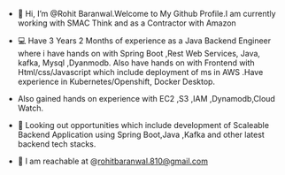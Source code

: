 - 👋 Hi, I’m @Rohit Baranwal.Welcome to My Github Profile.I am currently working with SMAC Think and as a Contractor with Amazon
- 💻 Have 3 Years 2 Months of experience as a Java Backend Engineer where i have hands on with Spring Boot ,Rest Web Services, Java, kafka, Mysql ,Dyanmodb.                               Also have hands on with Frontend with Html/css/Javascript which include deployment of ms in AWS .Have experience in Kubernetes/Openshift, Docker Desktop.
- Also gained hands on experience with EC2 ,S3 ,IAM ,Dynamodb,Cloud Watch.

   
- 👀 Looking out opportunities which include development of Scaleable Backend Application using Spring Boot,Java ,Kafka and other latest backend tech stacks.
- 📩 I am reachable at @rohitbaranwal.810@gmail.com
<!---
Rohit8101996/Rohit8101996 is a ✨ special ✨ repository because its `README.md` (this file) appears on your GitHub profile.
You can click the Preview link to take a look at your changes.
--->
